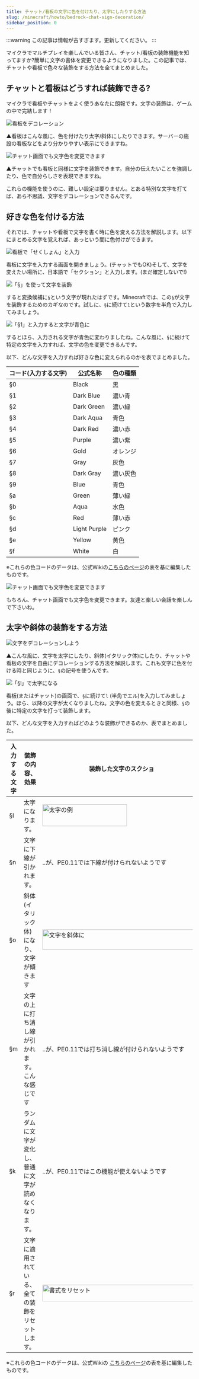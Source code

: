 ```yaml
---
title: チャット/看板の文字に色を付けたり、太字にしたりする方法
slug: /minecraft/howto/bedrock-chat-sign-decoration/
sidebar_position: 0
---
```


:::warning
この記事は情報が古すぎます。更新してください。
:::

マイクラでマルチプレイを楽しんでいる皆さん、チャット/看板の装飾機能を知ってますか?簡単に文字の書体を変更できるようになりました。この記事では、チャットや看板で色々な装飾をする方法を全てまとめました。

## チャットと看板はどうすれば装飾できる?

マイクラで看板やチャットをよく使うあなたに朗報です。文字の装飾は、ゲームの中で完結します！

![看板をデコレーション](https://cdn-ak.f.st-hatena.com/images/fotolife/s/sasigume/20210208/20210208155051.jpg)

▲看板はこんな風に、色を付けたり太字/斜体にしたりできます。サーバーの施設の看板などをより分かりやすい表示にできますね。

![チャット画面でも文字色を変更できます](https://cdn-ak.f.st-hatena.com/images/fotolife/s/sasigume/20210208/20210208160109.jpg)

▲チャットでも看板と同様に文字を装飾できます。自分の伝えたいことを強調したり、色で自分らしさを表現できますね。

これらの機能を使うのに、難しい設定は要りません。とある特別な文字を打てば、あら不思議、文字をデコレーションできるんです。

## 好きな色を付ける方法

それでは、チャットや看板で文字を書く時に色を変える方法を解説します。以下にまとめる文字を覚えれば、あっという間に色付けができます。

![看板で「せくしょん」と入力](https://cdn-ak.f.st-hatena.com/images/fotolife/s/sasigume/20210208/20210208180834.jpg)

看板に文字を入力する画面を開きましょう。(チャットでもOK)そして、文字を変えたい場所に、日本語で「セクション」と入力します。(まだ確定しないで!)

![「§」を使って文字を装飾](https://cdn-ak.f.st-hatena.com/images/fotolife/s/sasigume/20210208/20210208134203.jpg)

すると変換候補に`§`という文字が現れたはずです。Minecraftでは、この`§`が文字を装飾するためのカギなのです。試しに、`§`に続けて`1`という数字を半角で入力してみましょう。

![「§1」と入力すると文字が青色に](https://cdn-ak.f.st-hatena.com/images/fotolife/s/sasigume/20210208/20210208152012.jpg)

するとほら、入力される文字が青色に変わりましたね。こんな風に、`§`に続けて特定の文字を入力すれば、文字の色を変更できるんです。

以下、どんな文字を入力すれば好きな色に変えられるのかを表でまとめました。

<table id="color-code-table">
<thead>
<tr>
<th>コード(入力する文字)</th>
<th>公式名称</th>
<th>色の種類</th>
</tr>
</thead>
<tbody>
<tr>
<td>§0</td>
<td>Black</td>
<td>黒</td>
</tr>
<tr>
<td>§1</td>
<td>Dark Blue</td>
<td>濃い青</td>
</tr>
<tr>
<td>§2</td>
<td>Dark Green</td>
<td>濃い緑</td>
</tr>
<tr>
<td>§3</td>
<td>Dark Aqua</td>
<td>青色</td>
</tr>
<tr>
<td>§4</td>
<td>Dark Red</td>
<td>濃い赤</td>
</tr>
<tr>
<td>§5</td>
<td>Purple</td>
<td>濃い紫</td>
</tr>
<tr>
<td>§6</td>
<td>Gold</td>
<td>オレンジ</td>
</tr>
<tr>
<td>§7</td>
<td>Gray</td>
<td>灰色</td>
</tr>
<tr>
<td>§8</td>
<td>Dark Gray</td>
<td>濃い灰色</td>
</tr>
<tr>
<td>§9</td>
<td>Blue</td>
<td>青色</td>
</tr>
<tr>
<td>§a</td>
<td>Green</td>
<td>薄い緑</td>
</tr>
<tr>
<td>§b</td>
<td>Aqua</td>
<td>水色</td>
</tr>
<tr>
<td>§c</td>
<td>Red</td>
<td>薄い赤</td>
</tr>
<tr>
<td>§d</td>
<td>Light Purple</td>
<td>ピンク</td>
</tr>
<tr>
<td>§e</td>
<td>Yellow</td>
<td>黄色</td>
</tr>
<tr>
<td>§f</td>
<td>White</td>
<td>白</td>
</tr>
</tbody>
</table>

※これらの色コードのデータは、公式Wikiの[こちらのページ](http://minecraft-ja.gamepedia.com/Formatting_codes)の表を基に編集したものです。

![チャット画面でも文字色を変更できます](https://cdn-ak.f.st-hatena.com/images/fotolife/s/sasigume/20210208/20210208160109.jpg)

もちろん、チャット画面でも文字色を変更できます。友達と楽しい会話を楽しんで下さいね。

## 太字や斜体の装飾をする方法

![文字をデコレーションしよう](https://cdn-ak.f.st-hatena.com/images/fotolife/s/sasigume/20210208/20210208134307.jpg)

▲こんな風に、文字を太字にしたり、斜体(イタリック体)にしたり、チャットや看板の文字を自由にデコレーションする方法を解説します。これも文字に色を付ける時と同じように、`§`の記号を使うんです。

![「§l」で太字になる](https://cdn-ak.f.st-hatena.com/images/fotolife/s/sasigume/20210208/20210208155806.jpg)

看板(またはチャット)の画面で、`§`に続けて`l` (半角でエル)を入力してみましょう。ほら、以降の文字が太くなりましたね。文字の色を変えるときと同様、`§`の後に特定の文字を打って装飾します。

以下、どんな文字を入力すればどのような装飾ができるのか、表でまとめました。

<table>
<thead>
<tr>
<th>入力する文字</th>
<th>装飾の内容、効果</th>
<th>装飾した文字のスクショ</th>
</tr>
</thead>
<tbody>
<tr>
<td>§l</td>
<td>太字になります。</td>
<td><img loading="lazy" src="https://cdn-ak.f.st-hatena.com/images/fotolife/s/sasigume/20210208/20210208154255.jpg" alt="太字の例" width="228" height="59" border="0" /></td>
</tr>
<tr>
<td>§n</td>
<td>文字に下線が引かれます。</td>
<td>..が、PE0.11では下線が付けられないようです</td>
</tr>
<tr>
<td>§o</td>
<td>斜体(イタリック体)になり、文字が傾きます</td>
<td><img loading="lazy" src="https://cdn-ak.f.st-hatena.com/images/fotolife/s/sasigume/20210208/20210208144240.jpg" alt="文字を斜体に" width="428" height="55" border="0" /></td>
</tr>
<tr>
<td>§m</td>
<td>文字の上に打ち消し線が引かれます。<br />こんな感じです</td>
<td>..が、PE0.11では打ち消し線が付けられないようです</td>
</tr>
<tr>
<td>§k</td>
<td>ランダムに文字が変化し、<br />普通に文字が読めなくなります。 </td>
<td>..が、PE0.11ではこの機能が使えないようです</td>
</tr>
<tr>
<td>§r</td>
<td>文字に適用されている、<br />全ての装飾をリセットします。</td>
<td><img loading="lazy" src="https://cdn-ak.f.st-hatena.com/images/fotolife/s/sasigume/20210208/20210208161157.jpg" alt="書式をリセット" width="418" height="45" border="0" /></td>
</tr>
</tbody>
</table>

※これらの色コードのデータは、公式Wikiの [こちらのページ](http://minecraft-ja.gamepedia.com/Formatting_codes)の表を基に編集したものです。
